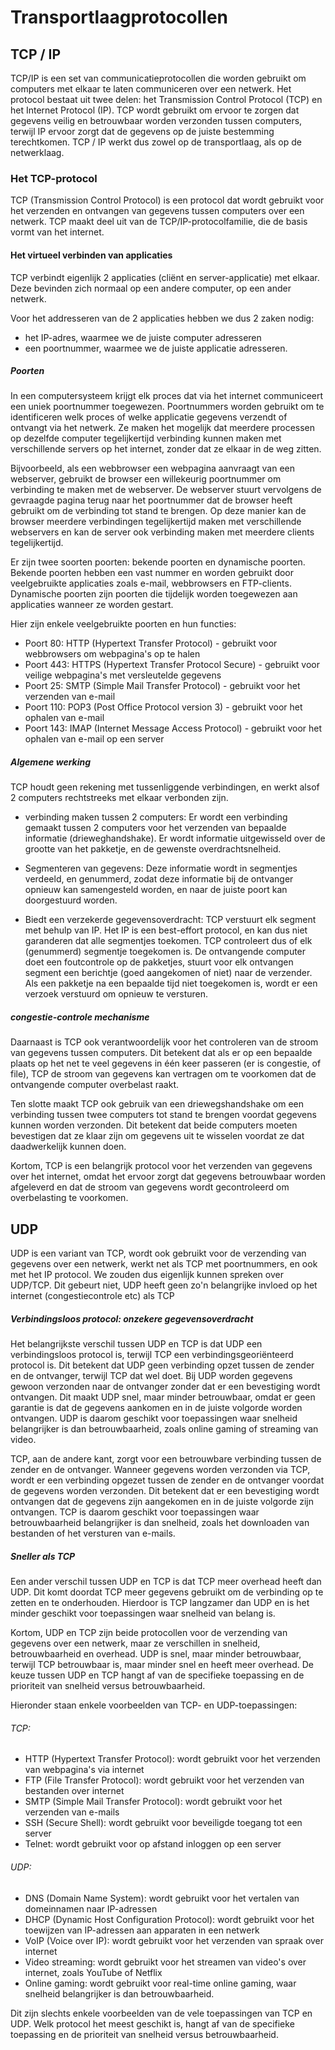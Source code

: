 # Transportlaagprotocollen

##	TCP / IP

TCP/IP is een set van communicatieprotocollen die worden gebruikt om computers met elkaar te laten communiceren over een netwerk. Het protocol bestaat uit twee delen: het Transmission Control Protocol (TCP) en het Internet Protocol (IP). TCP wordt gebruikt om ervoor te zorgen dat gegevens veilig en betrouwbaar worden verzonden tussen computers, terwijl IP ervoor zorgt dat de gegevens op de juiste bestemming terechtkomen.
TCP / IP werkt dus zowel op de transportlaag, als op de netwerklaag.




### Het TCP-protocol
TCP (Transmission Control Protocol) is een protocol dat wordt gebruikt voor het verzenden en ontvangen van gegevens tussen computers over een netwerk. TCP maakt deel uit van de TCP/IP-protocolfamilie, die de basis vormt van het internet.

#### Het virtueel verbinden van applicaties
TCP verbindt eigenlijk 2 applicaties (cliënt en server-applicatie) met elkaar. Deze bevinden zich normaal op een andere computer, op een ander netwerk.

Voor het addresseren van de 2 applicaties hebben we dus 2 zaken nodig: 
* het IP-adres, waarmee we de juiste computer adresseren
* een poortnummer, waarmee we de juiste applicatie adresseren. 

##### Poorten

In een computersysteem krijgt elk proces dat via het internet communiceert een uniek poortnummer toegewezen. Poortnummers worden gebruikt om te identificeren welk proces of welke applicatie gegevens verzendt of ontvangt via het netwerk. Ze maken het mogelijk dat meerdere processen op dezelfde computer tegelijkertijd verbinding kunnen maken met verschillende servers op het internet, zonder dat ze elkaar in de weg zitten.

Bijvoorbeeld, als een webbrowser een webpagina aanvraagt van een webserver, gebruikt de browser een willekeurig poortnummer om verbinding te maken met de webserver. De webserver stuurt vervolgens de gevraagde pagina terug naar het poortnummer dat de browser heeft gebruikt om de verbinding tot stand te brengen. Op deze manier kan de browser meerdere verbindingen tegelijkertijd maken met verschillende webservers en kan de server ook verbinding maken met meerdere clients tegelijkertijd.

Er zijn twee soorten poorten: bekende poorten en dynamische poorten. Bekende poorten hebben een vast nummer en worden gebruikt door veelgebruikte applicaties zoals e-mail, webbrowsers en FTP-clients. Dynamische poorten zijn poorten die tijdelijk worden toegewezen aan applicaties wanneer ze worden gestart.

Hier zijn enkele veelgebruikte poorten en hun functies:

* Poort 80: HTTP (Hypertext Transfer Protocol) - gebruikt voor webbrowsers om webpagina's op te halen
* Poort 443: HTTPS (Hypertext Transfer Protocol Secure) - gebruikt voor veilige webpagina's met versleutelde gegevens
* Poort 25: SMTP (Simple Mail Transfer Protocol) - gebruikt voor het verzenden van e-mail
* Poort 110: POP3 (Post Office Protocol version 3) - gebruikt voor het ophalen van e-mail
* Poort 143: IMAP (Internet Message Access Protocol) - gebruikt voor het ophalen van e-mail op een server

##### Algemene werking
TCP houdt geen rekening met tussenliggende verbindingen, en werkt alsof 2 computers rechtstreeks met elkaar verbonden zijn. 
* verbinding maken tussen 2 computers: Er wordt een verbinding gemaakt tussen 2 computers voor het verzenden van bepaalde informatie (drieweghandshake). Er wordt informatie uitgewisseld over de grootte van het pakketje, en de gewenste overdrachtsnelheid.
* Segmenteren van gegevens: Deze informatie wordt in segmentjes verdeeld, en genummerd, zodat deze informatie bij de ontvanger opnieuw kan samengesteld worden, en naar de juiste poort kan doorgestuurd worden. 


* Biedt een verzekerde gegevensoverdracht: TCP verstuurt elk segment met behulp van IP. Het IP is een best-effort protocol, en kan dus niet garanderen dat alle segmentjes toekomen. TCP controleert dus of elk (genummerd) segmentje toegekomen is. De ontvangende computer doet een foutcontrole op de pakketjes, stuurt voor elk ontvangen segment een berichtje (goed aangekomen of niet) naar de verzender. Als een pakketje na een bepaalde tijd niet toegekomen is, wordt er een verzoek verstuurd om opnieuw te versturen.





##### congestie-controle mechanisme

Daarnaast is TCP ook verantwoordelijk voor het controleren van de stroom van gegevens tussen computers. Dit betekent dat als er op een bepaalde plaats op het net te veel gegevens in één keer passeren (er is congestie, of file), TCP de stroom van gegevens kan vertragen om te voorkomen dat de ontvangende computer overbelast raakt.

Ten slotte maakt TCP ook gebruik van een driewegshandshake om een verbinding tussen twee computers tot stand te brengen voordat gegevens kunnen worden verzonden. Dit betekent dat beide computers moeten bevestigen dat ze klaar zijn om gegevens uit te wisselen voordat ze dat daadwerkelijk kunnen doen.

Kortom, TCP is een belangrijk protocol voor het verzenden van gegevens over het internet, omdat het ervoor zorgt dat gegevens betrouwbaar worden afgeleverd en dat de stroom van gegevens wordt gecontroleerd om overbelasting te voorkomen.





## UDP

UDP is een variant van TCP, wordt ook gebruikt voor de verzending van gegevens over een netwerk, werkt net als TCP met poortnummers, en ook met het IP protocol. 
We zouden dus eigenlijk kunnen spreken over UDP/TCP. Dit gebeurt niet, UDP heeft geen zo'n belangrijke invloed op het internet (congestiecontrole etc) als TCP

##### Verbindingsloos protocol: onzekere gegevensoverdracht
Het belangrijkste verschil tussen UDP en TCP is dat UDP een verbindingsloos protocol is, terwijl TCP een verbindingsgeoriënteerd protocol is. Dit betekent dat UDP geen verbinding opzet tussen de zender en de ontvanger, terwijl TCP dat wel doet. Bij UDP worden gegevens gewoon verzonden naar de ontvanger zonder dat er een bevestiging wordt ontvangen. 
Dit maakt UDP snel, maar minder betrouwbaar, omdat er geen garantie is dat de gegevens aankomen en in de juiste volgorde worden ontvangen. UDP is daarom geschikt voor toepassingen waar snelheid belangrijker is dan betrouwbaarheid, zoals online gaming of streaming van video.

TCP, aan de andere kant, zorgt voor een betrouwbare verbinding tussen de zender en de ontvanger. Wanneer gegevens worden verzonden via TCP, wordt er een verbinding opgezet tussen de zender en de ontvanger voordat de gegevens worden verzonden. Dit betekent dat er een bevestiging wordt ontvangen dat de gegevens zijn aangekomen en in de juiste volgorde zijn ontvangen. TCP is daarom geschikt voor toepassingen waar betrouwbaarheid belangrijker is dan snelheid, zoals het downloaden van bestanden of het versturen van e-mails.

##### Sneller als TCP
Een ander verschil tussen UDP en TCP is dat TCP meer overhead heeft dan UDP. Dit komt doordat TCP meer gegevens gebruikt om de verbinding op te zetten en te onderhouden. Hierdoor is TCP langzamer dan UDP en is het minder geschikt voor toepassingen waar snelheid van belang is.

Kortom, UDP en TCP zijn beide protocollen voor de verzending van gegevens over een netwerk, maar ze verschillen in snelheid, betrouwbaarheid en overhead. UDP is snel, maar minder betrouwbaar, terwijl TCP betrouwbaar is, maar minder snel en heeft meer overhead. De keuze tussen UDP en TCP hangt af van de specifieke toepassing en de prioriteit van snelheid versus betrouwbaarheid.


Hieronder staan enkele voorbeelden van TCP- en UDP-toepassingen:

###### TCP:

* HTTP (Hypertext Transfer Protocol): wordt gebruikt voor het verzenden van webpagina's via internet
* FTP (File Transfer Protocol): wordt gebruikt voor het verzenden van bestanden over internet
* SMTP (Simple Mail Transfer Protocol): wordt gebruikt voor het verzenden van e-mails
* SSH (Secure Shell): wordt gebruikt voor beveiligde toegang tot een server
* Telnet: wordt gebruikt voor op afstand inloggen op een server

###### UDP:

* DNS (Domain Name System): wordt gebruikt voor het vertalen van domeinnamen naar IP-adressen
* DHCP (Dynamic Host Configuration Protocol): wordt gebruikt voor het toewijzen van IP-adressen aan apparaten in een netwerk
* VoIP (Voice over IP): wordt gebruikt voor het verzenden van spraak over internet
* Video streaming: wordt gebruikt voor het streamen van video's over internet, zoals YouTube of Netflix
* Online gaming: wordt gebruikt voor real-time online gaming, waar snelheid belangrijker is dan betrouwbaarheid.

Dit zijn slechts enkele voorbeelden van de vele toepassingen van TCP en UDP. Welk protocol het meest geschikt is, hangt af van de specifieke toepassing en de prioriteit van snelheid versus betrouwbaarheid.

